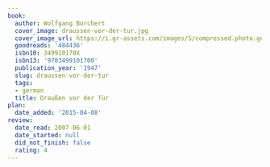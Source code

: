 ```yaml
---
book:
  author: Wolfgang Borchert
  cover_image: draussen-vor-der-tur.jpg
  cover_image_url: https://i.gr-assets.com/images/S/compressed.photo.goodreads.com/books/1412606809l/484436.jpg
  goodreads: '484436'
  isbn10: 349910170X
  isbn13: '9783499101700'
  publication_year: '1947'
  slug: draussen-vor-der-tur
  tags:
  - german
  title: Draußen vor der Tür
plan:
  date_added: '2015-04-08'
review:
  date_read: 2007-06-01
  date_started: null
  did_not_finish: false
  rating: 4
---
```

